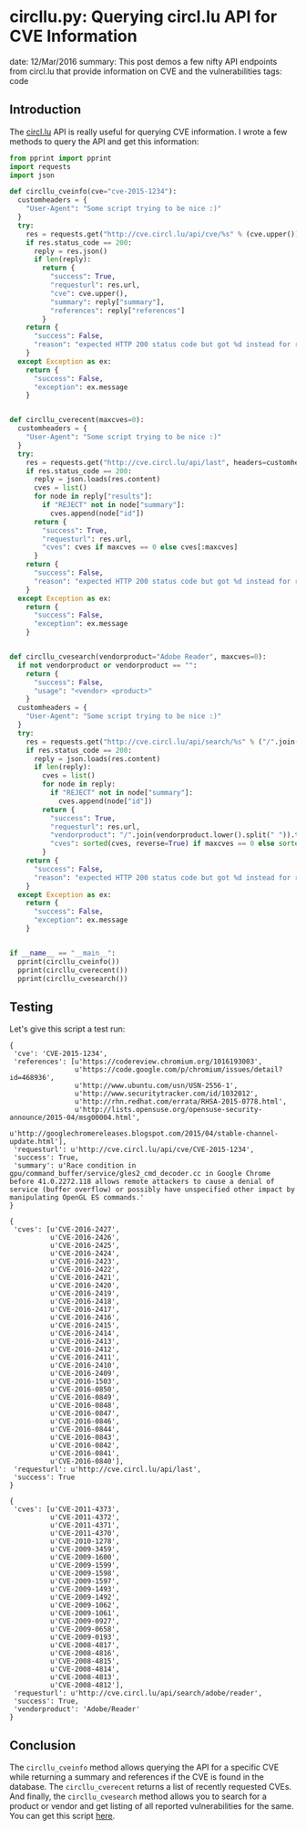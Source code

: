 circllu.py: Querying circl.lu API for CVE Information
=====================================================
date: 12/Mar/2016
summary: This post demos a few nifty API endpoints from circl.lu that provide information on CVE and the vulnerabilities
tags: code

## Introduction

The [circl.lu](https://www.circl.lu/services/cve-search/#public-web-api-of-cve-search) API is really useful for querying CVE information. I wrote a few methods to query the API and get this information:

```python
from pprint import pprint
import requests
import json

def circllu_cveinfo(cve="cve-2015-1234"):
  customheaders = {
    "User-Agent": "Some script trying to be nice :)"
  }
  try:
    res = requests.get("http://cve.circl.lu/api/cve/%s" % (cve.upper()), headers=customheaders, verify=False)
    if res.status_code == 200:
      reply = res.json()
      if len(reply):
        return {
          "success": True,
          "requesturl": res.url,
          "cve": cve.upper(),
          "summary": reply["summary"],
          "references": reply["references"]
        }
    return {
      "success": False,
      "reason": "expected HTTP 200 status code but got %d instead for requesturl" % (res.status_code)
    }
  except Exception as ex:
    return {
      "success": False,
      "exception": ex.message
    }


def circllu_cverecent(maxcves=0):
  customheaders = {
    "User-Agent": "Some script trying to be nice :)"
  }
  try:
    res = requests.get("http://cve.circl.lu/api/last", headers=customheaders, verify=False)
    if res.status_code == 200:
      reply = json.loads(res.content)
      cves = list()
      for node in reply["results"]:
        if "REJECT" not in node["summary"]:
          cves.append(node["id"])
      return {
        "success": True,
        "requesturl": res.url,
        "cves": cves if maxcves == 0 else cves[:maxcves]
      }
    return {
      "success": False,
      "reason": "expected HTTP 200 status code but got %d instead for requesturl" % (res.status_code)
    }
  except Exception as ex:
    return {
      "success": False,
      "exception": ex.message
    }


def circllu_cvesearch(vendorproduct="Adobe Reader", maxcves=0):
  if not vendorproduct or vendorproduct == "":
    return {
      "success": False,
      "usage": "<vendor> <product>"
    }
  customheaders = {
    "User-Agent": "Some script trying to be nice :)"
  }
  try:
    res = requests.get("http://cve.circl.lu/api/search/%s" % ("/".join(vendorproduct.lower().split(" "))), headers=customheaders, verify=False)
    if res.status_code == 200:
      reply = json.loads(res.content)
      if len(reply):
        cves = list()
        for node in reply:
          if "REJECT" not in node["summary"]:
            cves.append(node["id"])
        return {
          "success": True,
          "requesturl": res.url,
          "vendorproduct": "/".join(vendorproduct.lower().split(" ")).title(),
          "cves": sorted(cves, reverse=True) if maxcves == 0 else sorted(cves, reverse=True)[:maxcves]
        }
    return {
      "success": False,
      "reason": "expected HTTP 200 status code but got %d instead for requesturl" % (res.status_code)
    }
  except Exception as ex:
    return {
      "success": False,
      "exception": ex.message
    }


if __name__ == "__main__":
  pprint(circllu_cveinfo())
  pprint(circllu_cverecent())
  pprint(circllu_cvesearch())
```

## Testing

Let's give this script a test run:

```
{
 'cve': 'CVE-2015-1234',
 'references': [u'https://codereview.chromium.org/1016193003',
                u'https://code.google.com/p/chromium/issues/detail?id=468936',
                u'http://www.ubuntu.com/usn/USN-2556-1',
                u'http://www.securitytracker.com/id/1032012',
                u'http://rhn.redhat.com/errata/RHSA-2015-0778.html',
                u'http://lists.opensuse.org/opensuse-security-announce/2015-04/msg00004.html',
                u'http://googlechromereleases.blogspot.com/2015/04/stable-channel-update.html'],
 'requesturl': u'http://cve.circl.lu/api/cve/CVE-2015-1234',
 'success': True,
 'summary': u'Race condition in gpu/command_buffer/service/gles2_cmd_decoder.cc in Google Chrome before 41.0.2272.118 allows remote attackers to cause a denial of service (buffer overflow) or possibly have unspecified other impact by manipulating OpenGL ES commands.'
}

{
 'cves': [u'CVE-2016-2427',
          u'CVE-2016-2426',
          u'CVE-2016-2425',
          u'CVE-2016-2424',
          u'CVE-2016-2423',
          u'CVE-2016-2422',
          u'CVE-2016-2421',
          u'CVE-2016-2420',
          u'CVE-2016-2419',
          u'CVE-2016-2418',
          u'CVE-2016-2417',
          u'CVE-2016-2416',
          u'CVE-2016-2415',
          u'CVE-2016-2414',
          u'CVE-2016-2413',
          u'CVE-2016-2412',
          u'CVE-2016-2411',
          u'CVE-2016-2410',
          u'CVE-2016-2409',
          u'CVE-2016-1503',
          u'CVE-2016-0850',
          u'CVE-2016-0849',
          u'CVE-2016-0848',
          u'CVE-2016-0847',
          u'CVE-2016-0846',
          u'CVE-2016-0844',
          u'CVE-2016-0843',
          u'CVE-2016-0842',
          u'CVE-2016-0841',
          u'CVE-2016-0840'],
 'requesturl': u'http://cve.circl.lu/api/last',
 'success': True
}

{
 'cves': [u'CVE-2011-4373',
          u'CVE-2011-4372',
          u'CVE-2011-4371',
          u'CVE-2011-4370',
          u'CVE-2010-1278',
          u'CVE-2009-3459',
          u'CVE-2009-1600',
          u'CVE-2009-1599',
          u'CVE-2009-1598',
          u'CVE-2009-1597',
          u'CVE-2009-1493',
          u'CVE-2009-1492',
          u'CVE-2009-1062',
          u'CVE-2009-1061',
          u'CVE-2009-0927',
          u'CVE-2009-0658',
          u'CVE-2009-0193',
          u'CVE-2008-4817',
          u'CVE-2008-4816',
          u'CVE-2008-4815',
          u'CVE-2008-4814',
          u'CVE-2008-4813',
          u'CVE-2008-4812'],
 'requesturl': u'http://cve.circl.lu/api/search/adobe/reader',
 'success': True,
 'vendorproduct': 'Adobe/Reader'
}
```

## Conclusion

The `circllu_cveinfo` method allows querying the API for a specific CVE while returning a summary and references if the CVE is found in the database. The `circllu_cverecent` returns a list of recently requested CVEs. And finally, the `circllu_cvesearch` method allows you to search for a product or vendor and get listing of all reported vulnerabilities for the same. You can get this script [here](https://gist.github.com/7h3rAm/812eff486865f30c0da5c4a9d41ff73e).
